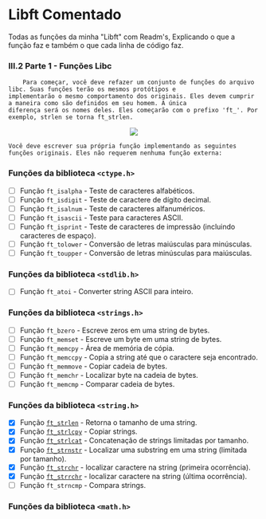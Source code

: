 # Libft Comentado

Todas as funções da minha "Libft" com Readm's, Explicando o que a função faz e também o que cada linha de código faz.

### III.2 Parte 1 - Funções Libc

		Para começar, você deve refazer um conjunto de funções do arquivo libc. Suas funções terão os mesmos protótipos e 
	implementarão o mesmo comportamento dos originais. Eles devem cumprir a maneira como são definidos em seu homem. A única 
	diferença será os nomes deles. Eles começarão com o prefixo 'ft_'. Por exemplo, strlen se torna ft_strlen.
<div align="center">
<img src="https://user-images.githubusercontent.com/105389961/183259370-68f4f160-14c4-49f0-8bd9-41308f47e4c4.png" />
</div>

	Você deve escrever sua própria função implementando as seguintes funções originais. Eles não requerem nenhuma função externa:

### Funções da biblioteca `<ctype.h>`
- [ ] Função `ft_isalpha` - Teste de caracteres alfabéticos. 
- [ ] Função `ft_isdigit` - Teste de caractere de dígito decimal. 
- [ ] Função `ft_isalnum` - Teste de caracteres alfanuméricos. 
- [ ] Função `ft_isascii` - Teste para caracteres ASCII. 
- [ ] Função `ft_isprint` - Teste de caracteres de impressão (incluindo caracteres de espaço). 
- [ ] Função `ft_tolower` - Conversão de letras maiúsculas para minúsculas. 
- [ ] Função `ft_toupper` - Conversão de letras minúsculas para maiúsculas. 

### Funções da biblioteca `<stdlib.h>`
- [ ] Função `ft_atoi` - Converter string ASCII para inteiro. 

### Funções da biblioteca `<strings.h>`
- [ ] Função `ft_bzero` - Escreve zeros em uma string de bytes. 
- [ ] Função `ft_memset` - Escreve um byte em uma string de bytes. 
- [ ] Função `ft_memcpy` - Área de memória de cópia. 
- [ ] Função `ft_memccpy` - Copia a string até que o caractere seja encontrado. 
- [ ] Função `ft_memmove` - Copiar cadeia de bytes. 
- [ ] Função `ft_memchr` - Localizar byte na cadeia de bytes. 
- [ ] Função `ft_memcmp` - Comparar cadeia de bytes. 

### Funções da biblioteca `<string.h>`
- [x] Função [`ft_strlen`](https://github.com/Alef-Matos/42_lisboa/tree/master/libft_comment/Ft_strlen) - Retorna o tamanho de uma string. 
- [x] Função [`ft_strlcpy`](https://github.com/Alef-Matos/42_lisboa/tree/master/libft_comment/Ft_strlcpy) - Copiar strings. 
- [x] Função [`ft_strlcat`](https://github.com/Alef-Matos/42_lisboa/tree/master/libft_comment/Ft_strlcat) - Concatenação de strings limitadas por tamanho. 
- [x] Função [`ft_strnstr`](https://github.com/Alef-Matos/42_lisboa/tree/master/libft_comment/Ft_strnstr) - Localizar uma substring em uma string (limitada por tamanho).
- [x] Função [`ft_strchr`](https://github.com/Alef-Matos/42_lisboa/tree/master/libft_comment/Ft_strchr) - localizar caractere na string (primeira ocorrência).
- [x] Função [`ft_strrchr`](https://github.com/Alef-Matos/42_lisboa/tree/master/libft_comment/Ft_strrchr) - localizar caractere na string (última ocorrência).
- [ ] Função `ft_strncmp` - Compara strings. 

### Funções da biblioteca `<math.h>`
